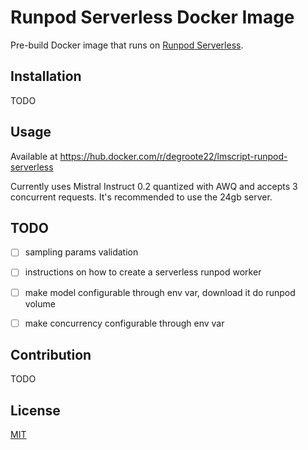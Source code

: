 # Runpod Serverless Docker Image

Pre-build Docker image that runs on
[Runpod Serverless](https://www.runpod.io/serverless-gpu).

## Installation

TODO

## Usage

Available at https://hub.docker.com/r/degroote22/lmscript-runpod-serverless

Currently uses Mistral Instruct 0.2 quantized with AWQ and accepts 3 concurrent
requests. It's recommended to use the 24gb server.

## TODO

- [ ] sampling params validation

- [ ] instructions on how to create a serverless runpod worker

- [ ] make model configurable through env var, download it do runpod volume

- [ ] make concurrency configurable through env var

## Contribution

TODO

## License

[MIT](https://choosealicense.com/licenses/mit/)
